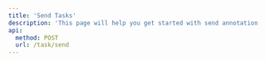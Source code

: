 ```yaml
---
title: 'Send Tasks'
description: 'This page will help you get started with send annotation tasks to a project.'
api:
  method: POST
  url: /task/send
---
```


<Params
	:body="body"
	:results="results"
/>

<script setup>
import body from './body.json'
import results from './results.json'
</script>
